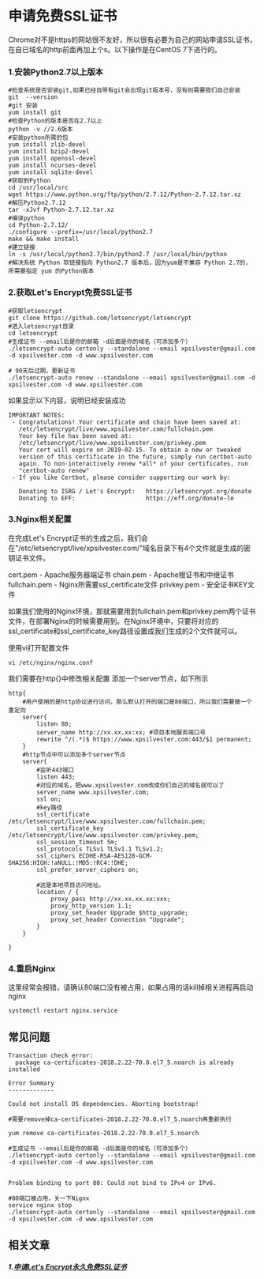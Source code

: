 # 申请免费SSL证书
Chrome对不是https的网站很不友好，所以很有必要为自己的网站申请SSL证书，在自已域名的http前面再加上个s。以下操作是在CentOS 7下进行的。

### 1.安装Python2.7以上版本
```Shell
#检查系统是否安装git,如果已经自带有git会出现git版本号，没有则需要我们自己安装
git  --version 
#git 安装
yum install git
#检查Python的版本是否在2.7以上
python -v //2.6版本
#安装python所需的包
yum install zlib-devel
yum install bzip2-devel
yum install openssl-devel
yum install ncurses-devel
yum install sqlite-devel
#获取到Python
cd /usr/local/src
wget https://www.python.org/ftp/python/2.7.12/Python-2.7.12.tar.xz
#解压Python2.7.12
tar -xJvf Python-2.7.12.tar.xz
#编译python
cd Python-2.7.12/
./configure --prefix=/usr/local/python2.7
make && make install
#建立链接
ln -s /usr/local/python2.7/bin/python2.7 /usr/local/bin/python
#解决系统 Python 软链接指向 Python2.7 版本后，因为yum是不兼容 Python 2.7的，所需要指定 yum 的Python版本
```

### 2.获取Let's Encrypt免费SSL证书
```Shell
#获取letsencrypt
git clone https://github.com/letsencrypt/letsencrypt
#进入letsencrypt目录
cd letsencrypt
#生成证书 --email后是你的邮箱 -d后面是你的域名（可添加多个）
./letsencrypt-auto certonly --standalone --email xpsilvester@gmail.com -d xpsilvester.com -d www.xpsilvester.com

# 90天后过期，更新证书
./letsencrypt-auto renew --standalone --email xpsilvester@gmail.com -d xpsilvester.com -d www.xpsilvester.com
```
如果显示以下内容，说明已经安装成功
```Shell
IMPORTANT NOTES:
 - Congratulations! Your certificate and chain have been saved at:
   /etc/letsencrypt/live/www.xpsilvester.com/fullchain.pem
   Your key file has been saved at:
   /etc/letsencrypt/live/www.xpsilvester.com/privkey.pem
   Your cert will expire on 2019-02-15. To obtain a new or tweaked
   version of this certificate in the future, simply run certbot-auto
   again. To non-interactively renew *all* of your certificates, run
   "certbot-auto renew"
 - If you like Certbot, please consider supporting our work by:

   Donating to ISRG / Let's Encrypt:   https://letsencrypt.org/donate
   Donating to EFF:                    https://eff.org/donate-le

```

### 3.Nginx相关配置
在完成Let's Encrypt证书的生成之后，我们会在"/etc/letsencrypt/live/xpsilvester.com/"域名目录下有4个文件就是生成的密钥证书文件。

cert.pem - Apache服务器端证书
chain.pem - Apache根证书和中继证书
fullchain.pem - Nginx所需要ssl_certificate文件
privkey.pem - 安全证书KEY文件

如果我们使用的Nginx环境，那就需要用到fullchain.pem和privkey.pem两个证书文件，在部署Nginx的时候需要用到。在Nginx环境中，只要将对应的ssl_certificate和ssl_certificate_key路径设置成我们生成的2个文件就可以。

使用vi打开配置文件
```Shell
vi /etc/nginx/nginx.conf
```
我们需要在http{}中修改相关配置
添加一个server节点，如下所示
```Shell
http{
    #用户使用的是http协议进行访问，那么默认打开的端口是80端口，所以我们需要做一个重定向
    server{
        listen 80;
        server_name http://xx.xx.xx:xx; #项目本地服务端口号
        rewrite ^/(.*)$ https://www.xpsilvester.com:443/$1 permanent;
    }
    #http节点中可以添加多个server节点
    server{
        #监听443端口
        listen 443;
        #对应的域名，把www.xpsilvester.com改成你们自己的域名就可以了
        server_name www.xpsilvester.com;
        ssl on;
        #key路径
        ssl_certificate /etc/letsencrypt/live/www.xpsilvester.com/fullchain.pem;
        ssl_certificate_key /etc/letsencrypt/live/www.xpsilvester.com/privkey.pem;
        ssl_session_timeout 5m;
        ssl_protocols TLSv1 TLSv1.1 TLSv1.2;
        ssl_ciphers ECDHE-RSA-AES128-GCM-SHA256:HIGH:!aNULL:!MD5:!RC4:!DHE;
        ssl_prefer_server_ciphers on;

        #这是本地项目访问地址。
        location / {
            proxy_pass http://xx.xx.xx.xx:xxx;
            proxy_http_version 1.1;
            proxy_set_header Upgrade $http_upgrade;
            proxy_set_header Connection "Upgrade";
        }
    }

}
```
### 4.重启Nginx
这里经常会报错，请确认80端口没有被占用，如果占用的话kill掉相关进程再启动nginx
```Shell
systemctl restart nginx.service
```
## 常见问题

```Shell
Transaction check error:
  package ca-certificates-2018.2.22-70.0.el7_5.noarch is already installed

Error Summary
-------------

Could not install OS dependencies. Aborting bootstrap!

#需要remove掉ca-certificates-2018.2.22-70.0.el7_5.noarch再重新执行

yum remove ca-certificates-2018.2.22-70.0.el7_5.noarch

#生成证书 --email后是你的邮箱 -d后面是你的域名（可添加多个）
./letsencrypt-auto certonly --standalone --email xpsilvester@gmail.com -d xpsilvester.com -d www.xpsilvester.com


```

```Shell
Problem binding to port 80: Could not bind to IPv4 or IPv6.

#80端口被占用，关一下Nignx
service nginx stop
./letsencrypt-auto certonly --standalone --email xpsilvester@gmail.com -d xpsilvester.com -d www.xpsilvester.com
```



## 相关文章
##### 1.[申请Let's Encrypt永久免费SSL证书](https://www.jianshu.com/p/3ae2f024c291)


